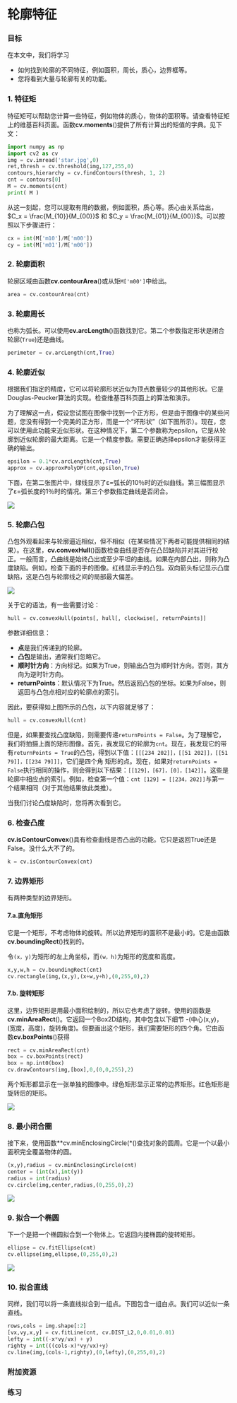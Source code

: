 # 轮廓特征



   

### 目标

在本文中，我们将学习
- 如何找到轮廓的不同特征，例如面积，周长，质心，边界框等。
- 您将看到大量与轮廓有关的功能。

### 1. 特征矩

特征矩可以帮助您计算一些特征，例如物体的质心，物体的面积等。请查看特征矩上的维基百科页面。函数**cv.moments**()提供了所有计算出的矩值的字典。见下文：

```python
import numpy as np
import cv2 as cv
img = cv.imread('star.jpg',0)
ret,thresh = cv.threshold(img,127,255,0)
contours,hierarchy = cv.findContours(thresh, 1, 2)
cnt = contours[0]
M = cv.moments(cnt)
print( M )
```

从这一刻起，您可以提取有用的数据，例如面积，质心等。质心由关系给出，$C_x = \frac{M_{10}}{M_{00}}$ 和 $C_y = \frac{M_{01}}{M_{00}}$。可以按照以下步骤进行： 

```python
cx = int(M['m10']/M['m00'])
cy = int(M['m01']/M['m00'])
```

### 2. 轮廓面积

轮廓区域由函数**cv.contourArea**()或从矩`M['m00']`中给出。

```python
area = cv.contourArea(cnt) 
```

### 3. 轮廓周长

也称为弧长。可以使用**cv.arcLength**()函数找到它。第二个参数指定形状是闭合轮廓(`True`)还是曲线。

```python
perimeter = cv.arcLength(cnt,True)
```

### 4. 轮廓近似

根据我们指定的精度，它可以将轮廓形状近似为顶点数量较少的其他形状。它是Douglas-Peucker算法的实现。检查维基百科页面上的算法和演示。

为了理解这一点，假设您试图在图像中找到一个正方形，但是由于图像中的某些问题，您没有得到一个完美的正方形，而是一个“坏形状”（如下图所示）。现在，您可以使用此功能来近似形状。在这种情况下，第二个参数称为epsilon，它是从轮廓到近似轮廓的最大距离。它是一个精度参数。需要正确选择epsilon才能获得正确的输出。

```python
epsilon = 0.1*cv.arcLength(cnt,True) 
approx = cv.approxPolyDP(cnt,epsilon,True)
```

下面，在第二张图片中，绿线显示了ε=弧长的10％时的近似曲线。第三幅图显示了ε=弧长度的1％时的情况。第三个参数指定曲线是否闭合。

![](4_9_2_%E8%BD%AE%E5%BB%93%E7%89%B9%E5%BE%81.assets/approx-1695524165084-5.jpg)

### 5. 轮廓凸包

凸包外观看起来与轮廓逼近相似，但不相似（在某些情况下两者可能提供相同的结果）。在这里，**cv.convexHull**()函数检查曲线是否存在凸凹缺陷并对其进行校正。一般而言，凸曲线是始终凸出或至少平坦的曲线。如果在内部凸出，则称为凸度缺陷。例如，检查下面的手的图像。红线显示手的凸包。双向箭头标记显示凸度缺陷，这是凸包与轮廓线之间的局部最大偏差。

![](4_9_2_%E8%BD%AE%E5%BB%93%E7%89%B9%E5%BE%81.assets/convexitydefects-1695524165084-6.jpg)

关于它的语法，有一些需要讨论：

```python
hull = cv.convexHull(points[, hull[, clockwise[, returnPoints]] 
```

参数详细信息：
- **点**是我们传递到的轮廓。
- **凸包**是输出，通常我们忽略它。
- **顺时针方向**：方向标记。如果为True，则输出凸包为顺时针方向。否则，其方向为逆时针方向。
- **returnPoints**：默认情况下为True。然后返回凸包的坐标。如果为False，则返回与凸包点相对应的轮廓点的索引。

因此，要获得如上图所示的凸包，以下内容就足够了：

```python
hull = cv.convexHull(cnt) 
```

但是，如果要查找凸度缺陷，则需要传递`returnPoints = False`。为了理解它，我们将拍摄上面的矩形图像。首先，我发现它的轮廓为`cnt`。现在，我发现它的带有`returnPoints = True`的凸包，得到以下值：`[[[234 202]]，[[51 202]]，[[51 79]]，[[234 79]]]`，它们是四个角 矩形的点。现在，如果对`returnPoints = False`执行相同的操作，则会得到以下结果：`[[129]，[67]，[0]，[142]]`。这些是轮廓中相应点的索引。例如，检查第一个值：`cnt [129] = [[234，202]]`与第一个结果相同（对于其他结果依此类推）。

当我们讨论凸度缺陷时，您将再次看到它。

### 6. 检查凸度

**cv.isContourConvex**()具有检查曲线是否凸出的功能。它只是返回True还是False。没什么大不了的。

```python
k = cv.isContourConvex(cnt) 
```

### 7. 边界矩形

有两种类型的边界矩形。

#### 7.a.直角矩形

它是一个矩形，不考虑物体的旋转。所以边界矩形的面积不是最小的。它是由函数**cv.boundingRect**()找到的。

令`(x，y)`为矩形的左上角坐标，而`(w，h)`为矩形的宽度和高度。

```python
x,y,w,h = cv.boundingRect(cnt)
cv.rectangle(img,(x,y),(x+w,y+h),(0,255,0),2)
```

#### 7.b. 旋转矩形

这里，边界矩形是用最小面积绘制的，所以它也考虑了旋转。使用的函数是**cv.minAreaRect**()。它返回一个Box2D结构，其中包含以下细节 -(中心(x,y)，(宽度，高度)，旋转角度)。但要画出这个矩形，我们需要矩形的四个角。它由函数**cv.boxPoints**()获得

```python
rect = cv.minAreaRect(cnt)
box = cv.boxPoints(rect)
box = np.int0(box)
cv.drawContours(img,[box],0,(0,0,255),2)
```

两个矩形都显示在一张单独的图像中。绿色矩形显示正常的边界矩形。红色矩形是旋转后的矩形。

![](4_9_2_%E8%BD%AE%E5%BB%93%E7%89%B9%E5%BE%81.assets/boundingrect.png)

### 8. 最小闭合圈
接下来，使用函数**cv.minEnclosingCircle(*()查找对象的圆周。它是一个以最小面积完全覆盖物体的圆。

```python
(x,y),radius = cv.minEnclosingCircle(cnt)
center = (int(x),int(y))
radius = int(radius)
cv.circle(img,center,radius,(0,255,0),2)
```

![](4_9_2_%E8%BD%AE%E5%BB%93%E7%89%B9%E5%BE%81.assets/circumcircle.png)

### 9. 拟合一个椭圆

下一个是把一个椭圆拟合到一个物体上。它返回内接椭圆的旋转矩形。

```python
ellipse = cv.fitEllipse(cnt)
cv.ellipse(img,ellipse,(0,255,0),2)
```

![](4_9_2_%E8%BD%AE%E5%BB%93%E7%89%B9%E5%BE%81.assets/fitellipse.png)

### 10. 拟合直线

同样，我们可以将一条直线拟合到一组点。下图包含一组白点。我们可以近似一条直线。

```python
rows,cols = img.shape[:2]
[vx,vy,x,y] = cv.fitLine(cnt, cv.DIST_L2,0,0.01,0.01)
lefty = int((-x*vy/vx) + y)
righty = int(((cols-x)*vy/vx)+y)
cv.line(img,(cols-1,righty),(0,lefty),(0,255,0),2)
```

### 附加资源

### 练习